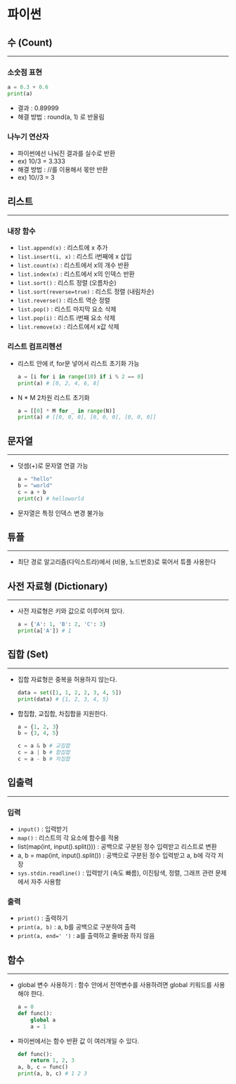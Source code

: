 # 파이썬


## 수 (Count)

---

### 소숫점 표현
```python
a = 0.3 + 0.6
print(a)
```
- 결과 : 0.89999
- 해결 방법 : round(a, 1) 로 반올림

### 나누기 연산자
- 파이썬에선 나눠진 결과를 실수로 반환
- ex) 10/3 = 3.333
- 해결 방법 : //를 이용해서 몫만 반환
- ex) 10//3 = 3

## 리스트

---

### 내장 함수
- `list.append(x)` : 리스트에 x 추가
- `list.insert(i, x)` : 리스트 i번째에 x 삽입
- `list.count(x)` : 리스트에서 x의 개수 반환
- `list.index(x)` : 리스트에서 x의 인덱스 반환
- `list.sort()` : 리스트 정렬 (오름차순)
- `list.sort(reverse=true)` : 리스트 정렬 (내림차순)
- `list.reverse()` : 리스트 역순 정렬
- `list.pop()` : 리스트 마지막 요소 삭제
- `list.pop(i)` : 리스트 i번째 요소 삭제
- `list.remove(x)` : 리스트에서 x값 삭제




### 리스트 컴프리헨션
- 리스트 안에 if, for문 넣어서 리스트 초기화 가능
    ```python
    a = [i for i in range(10) if i % 2 == 0]
    print(a) # [0, 2, 4, 6, 8]
    ```
- N * M 2차원 리스트 초기화
    ```python
    a = [[0] * M for _ in range(N)]
    print(a) # [[0, 0, 0], [0, 0, 0], [0, 0, 0]]
    ```
  
## 문자열

---

- 덧셈(+)로 문자열 연결 가능
  ```python
  a = "hello"
  b = "world"
  c = a + b
  print(c) # helloworld
  ```

- 문자열은 특정 인덱스 변경 불가능


## 튜플

---

- 최단 경로 알고리즘(다익스트라)에서 (비용, 노드번호)로 묶어서 튜플 사용한다 

## 사전 자료형 (Dictionary)

---

- 사전 자료형은 키와 값으로 이루어져 있다.
    ```python
    a = {'A': 1, 'B': 2, 'C': 3}
    print(a['A']) # 1
    ```

## 집합 (Set)

---

- 집합 자료형은 중복을 허용하지 않는다.
  ```python
  data = set([1, 1, 2, 2, 3, 4, 5])
  print(data) # {1, 2, 3, 4, 5}
  ```
- 합집합, 교집합, 차집합을 지원한다.
  ```python
  a = {1, 2, 3}
  b = {3, 4, 5}
  
  c = a & b # 교집합
  c = a | b # 합집합
  c = a - b # 차집합
  ```

## 입출력

---

### 입력

- `input()` : 입력받기
- `map()` : 리스트의 각 요소에 함수를 적용
- list(map(int, input().split())) : 공백으로 구분된 정수 입력받고 리스트로 변환
- a, b = map(int, input().split()) : 공백으로 구분된 정수 입력받고 a, b에 각각 저장
- `sys.stdin.readline()` : 입력받기 (속도 빠름), 이진탐색, 정렬, 그래프 관련 문제에서 자주 사용함

### 출력

- `print()` : 출력하기
- `print(a, b)` : a, b를 공백으로 구분하여 출력
- `print(a, end=' ')` : a를 출력하고 줄바꿈 하지 않음
  

## 함수

---

- global 변수 사용하기 : 함수 안에서 전역변수를 사용하려면 global 키워드를 사용해야 한다.
  ```python
  a = 0
  def func():
      global a
      a = 1
  ```
  
- 파이썬에서는 함수 반환 값 이 여러개일 수 있다.
  ```python
  def func():
      return 1, 2, 3
  a, b, c = func()
  print(a, b, c) # 1 2 3
  ```
